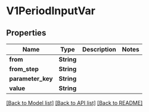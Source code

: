 # V1PeriodInputVar

## Properties

Name | Type | Description | Notes
------------ | ------------- | ------------- | -------------
**from** | **String** |  | 
**from_step** | **String** |  | 
**parameter_key** | **String** |  | 
**value** | **String** |  | 

[[Back to Model list]](../README.md#documentation-for-models) [[Back to API list]](../README.md#documentation-for-api-endpoints) [[Back to README]](../README.md)


